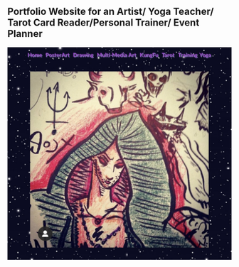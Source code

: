 <h2>Portfolio Website for an Artist/ Yoga Teacher/ Tarot Card Reader/Personal Trainer/ Event Planner</h2>
<img src='./readmepic.png' alt='pic'/>
